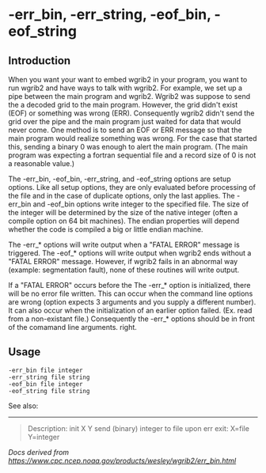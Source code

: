 # -err_bin, -err_string, -eof_bin, -eof_string

## Introduction

When you want your want to embed wgrib2 in your program, you want to run wgrib2 and
have ways to talk with wgrib2. For example, we set up a pipe between the main program
and wgrib2. Wgrib2 was suppose to send the a decoded grid to the main program. However,
the grid didn't exist (EOF) or something was wrong (ERR). Consequently wgrib2 didn't
send the grid over the pipe and the main program just waited for data that would never
come. One method is to send an EOF or ERR message so that the main program would
realize something was wrong. For the case that started this, sending a binary 0
was enough to alert the main program. (The main program was expecting a fortran
sequential file and a record size of 0 is not a reasonable value.)

The -err_bin, -eof_bin, -err_string,
and -eof_string options are setup options. Like all setup options, they
are only evaluated before processing of the file and in the case of duplicate options,
only the last applies.
The -err_bin and -eof_bin options write integer
to the specified file. The size of the integer will be determined by the size of the native
integer (often a compile option on 64 bit machines). The endian properties will depend
whether the code is compiled a big or little endian machine.

The -err\_\* options will write output when a "FATAL ERROR" message is triggered.
The -eof\_\* options will write output when wgrib2 ends without a "FATAL ERROR"
message. However, if wgrib2 fails in an abnormal way (example: segmentation fault),
none of these routines will write output.

If a "FATAL ERROR" occurs before the The -err\_\* option is initialized, there will
be no error file written. This can occur when the command line options are wrong
(option expects 3 arguments and you supply a different number). It can also
occur when the initialization of an earlier option failed. (Ex. read from a
non-existant file.) Consequently the -err\_\* options should be in front of the
comamand line arguments.
right.

## Usage

```
-err_bin file integer
-err_string file string
-eof_bin file integer
-eof_string file string
```

See also:

---

> Description: init X Y send (binary) integer to file upon err exit: X=file Y=integer

_Docs derived from <https://www.cpc.ncep.noaa.gov/products/wesley/wgrib2/err_bin.html>_
